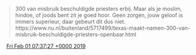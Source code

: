 > 300 van misbruik beschuldigde priesters erbij\. Maar als je moslim, hindoe, of joods bent zit je goed hoor\. Geen zorgen, jouw geloof is immers superieur, daar gebeurt dit dus niet\.  
>  https://www\.nu\.nl/buitenland/5717499/texas\-maakt\-namen\-300\-van\-misbruik\-beschuldigde\-priesters\-openbaar\.html

<img src="../../media/tweet.ico" width="12" /> [Fri Feb 01 07:37:27 +0000 2019](https://twitter.com/DromerDenker/status/1091239087737065472)